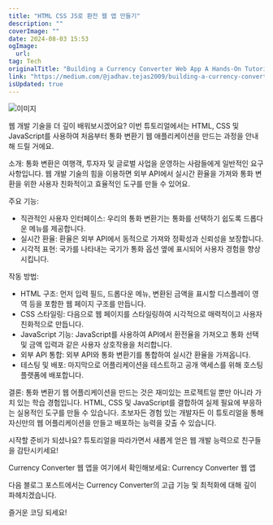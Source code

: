 ```yaml
---
title: "HTML CSS JS로 환전 웹 앱 만들기"
description: ""
coverImage: ""
date: 2024-08-03 15:53
ogImage:
  url:
tag: Tech
originalTitle: "Building a Currency Converter Web App A Hands-On Tutorial"
link: "https://medium.com/@jadhav.tejas2009/building-a-currency-converter-web-app-a-hands-on-tutorial-074ecb7e6de4"
isUpdated: true
---
```


![이미지](/assets/img/BuildingaCurrencyConverterWebAppAHands-OnTutorial_0.png)

웹 개발 기술을 더 깊이 배워보시겠어요? 이번 튜토리얼에서는 HTML, CSS 및 JavaScript를 사용하여 처음부터 통화 변환기 웹 애플리케이션을 만드는 과정을 안내해 드릴 거에요.

소개: 통화 변환은 여행객, 투자자 및 글로벌 사업을 운영하는 사람들에게 일반적인 요구사항입니다. 웹 개발 기술의 힘을 이용하면 외부 API에서 실시간 환율을 가져와 통화 변환을 위한 사용자 친화적이고 효율적인 도구를 만들 수 있어요.

주요 기능:

<!-- seedividend - 사각형 -->

<ins class="adsbygoogle"
     style="display:block"
     data-ad-client="ca-pub-4877378276818686"
     data-ad-slot="1898504329"
     data-ad-format="auto"
     data-full-width-responsive="true"></ins>

<script>
     (adsbygoogle = window.adsbygoogle || []).push({});
</script>

- 직관적인 사용자 인터페이스: 우리의 통화 변환기는 통화를 선택하기 쉽도록 드롭다운 메뉴를 제공합니다.
- 실시간 환율: 환율은 외부 API에서 동적으로 가져와 정확성과 신뢰성을 보장합니다.
- 시각적 표현: 국가를 나타내는 국기가 통화 옵션 옆에 표시되어 사용자 경험을 향상시킵니다.

작동 방법:

- HTML 구조: 먼저 입력 필드, 드롭다운 메뉴, 변환된 금액을 표시할 디스플레이 영역 등을 포함한 웹 페이지 구조를 만듭니다.
- CSS 스타일링: 다음으로 웹 페이지를 스타일링하여 시각적으로 매력적이고 사용자 친화적으로 만듭니다.
- JavaScript 기능: JavaScript를 사용하여 API에서 환전율을 가져오고 통화 선택 및 금액 입력과 같은 사용자 상호작용을 처리합니다.
- 외부 API 통합: 외부 API와 통화 변환기를 통합하여 실시간 환율을 가져옵니다.
- 테스팅 및 배포: 마지막으로 어플리케이션을 테스트하고 공개 액세스를 위해 호스팅 플랫폼에 배포합니다.

결론: 통화 변환기 웹 어플리케이션을 만드는 것은 재미있는 프로젝트일 뿐만 아니라 가치 있는 학습 경험입니다. HTML, CSS 및 JavaScript를 결합하여 실제 필요에 부응하는 실용적인 도구를 만들 수 있습니다. 초보자든 경험 있는 개발자든 이 튜토리얼을 통해 자신만의 웹 어플리케이션을 만들고 배포하는 능력을 갖출 수 있습니다.

<!-- seedividend - 사각형 -->

<ins class="adsbygoogle"
     style="display:block"
     data-ad-client="ca-pub-4877378276818686"
     data-ad-slot="1898504329"
     data-ad-format="auto"
     data-full-width-responsive="true"></ins>

<script>
     (adsbygoogle = window.adsbygoogle || []).push({});
</script>

시작할 준비가 되셨나요? 튜토리얼을 따라가면서 새롭게 얻은 웹 개발 능력으로 친구들을 감탄시키세요!

Currency Converter 웹 앱을 여기에서 확인해보세요: Currency Converter 웹 앱

다음 블로그 포스트에서는 Currency Converter의 고급 기능 및 최적화에 대해 깊이 파헤치겠습니다.

즐거운 코딩 되세요!
